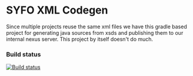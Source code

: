 # SYFO XML Codegen
Since multiple projects reuse the same xml files we have this gradle based project for generating java sources from xsds
and publishing them to our internal nexus server. This project by itself doesn't do much. 

### Build status
[![Build status](https://github.com/navikt/syfo-xml-codegen/workflows/Publish%20artifacts/badge.svg)](https://github.com/navikt/syfo-xml-codegen/workflows/Publish%20artifacts/badge.svg)
